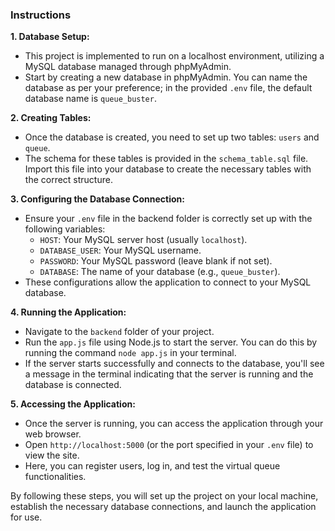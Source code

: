 ### Instructions

**1. Database Setup:**
   - This project is implemented to run on a localhost environment, utilizing a MySQL database managed through phpMyAdmin.
   - Start by creating a new database in phpMyAdmin. You can name the database as per your preference; in the provided `.env` file, the default database name is `queue_buster`.

**2. Creating Tables:**
   - Once the database is created, you need to set up two tables: `users` and `queue`.
   - The schema for these tables is provided in the `schema_table.sql` file. Import this file into your database to create the necessary tables with the correct structure.

**3. Configuring the Database Connection:**
   - Ensure your `.env` file in the backend folder is correctly set up with the following variables:
     - `HOST`: Your MySQL server host (usually `localhost`).
     - `DATABASE_USER`: Your MySQL username.
     - `PASSWORD`: Your MySQL password (leave blank if not set).
     - `DATABASE`: The name of your database (e.g., `queue_buster`).
   - These configurations allow the application to connect to your MySQL database.

**4. Running the Application:**
   - Navigate to the `backend` folder of your project.
   - Run the `app.js` file using Node.js to start the server. You can do this by running the command `node app.js` in your terminal.
   - If the server starts successfully and connects to the database, you'll see a message in the terminal indicating that the server is running and the database is connected.

**5. Accessing the Application:**
   - Once the server is running, you can access the application through your web browser.
   - Open `http://localhost:5000` (or the port specified in your `.env` file) to view the site.
   - Here, you can register users, log in, and test the virtual queue functionalities.

By following these steps, you will set up the project on your local machine, establish the necessary database connections, and launch the application for use.
